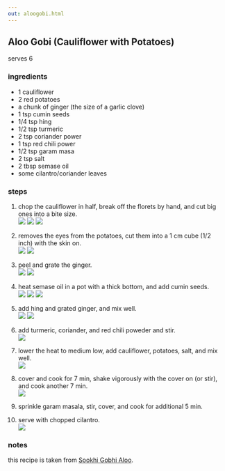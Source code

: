 ```yaml
---
out: aloogobi.html
---
```


Aloo Gobi (Cauliflower with Potatoes)
-------------------------------------

serves 6

### ingredients

- 1 cauliflower
- 2 red potatoes
- a chunk of ginger (the size of a garlic clove)
- 1 tsp cumin seeds
- 1/4 tsp hing
- 1/2 tsp turmeric
- 2 tsp coriander power
- 1 tsp red chili power
- 1/2 tsp garam masa
- 2 tsp salt
- 2 tbsp semase oil
- some cilantro/coriander leaves

### steps

1. chop the cauliflower in half, break off the florets by hand, and cut big ones into a bite size.    <br>
   <img src="files/ag-step1.jpg"/>
   <img src="files/ag-step1b.jpg"/>
   <img src="files/ag-step1c.jpg"/>

2. removes the eyes from the potatoes, cut them into a 1 cm cube (1/2 inch) with the skin on.    <br>
   <img src="files/ag-step2.jpg"/>
   <img src="files/ag-step2b.jpg"/>

3. peel and grate the ginger.    <br>
   <img src="files/ag-step3.jpg"/>
   <img src="files/ag-step3b.jpg"/>

4. heat semase oil in a pot with a thick bottom, and add cumin seeds.    <br>
   <img src="files/ag-step4.jpg"/>
   <img src="files/ag-step4b.jpg"/>
   <img src="files/ag-step4c.jpg"/>

5. add hing and grated ginger, and mix well.    <br>
   <img src="files/ag-step5.jpg"/>
   <img src="files/ag-step5b.jpg"/>

6. add turmeric, coriander, and red chili poweder and stir.    <br>
   <img src="files/ag-step6.jpg"/>

7. lower the heat to medium low, add cauliflower, potatoes, salt, and mix well.    <br>
   <img src="files/ag-step7.jpg"/>

8. cover and cook for 7 min, shake vigorously with the cover on (or stir), and cook another 7 min.    <br>
   <img src="files/ag-step8.jpg"/>

9. sprinkle garam masala, stir, cover, and cook for additional 5 min.

10. serve with chopped cilantro.    <br>
    <img src="files/aloogobi.jpg"/>

### notes

this recipe is taken from [Sookhi Gobhi Aloo](http://madteaparty.wordpress.com/2007/11/30/sookhi-gobhi-aloo/).

